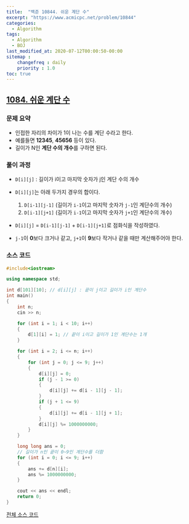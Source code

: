 ```yaml
---
title:  "백준 10844. 쉬운 계단 수"
excerpt: "https://www.acmicpc.net/problem/10844"
categories:
  - Algorithm
tags:
  - Algorithm
  - BOJ
last_modified_at: 2020-07-12T00:00:50-00:00
sitemap :
    changefreq : daily
    priority : 1.0
toc: true
---
```


## [1084. 쉬운 계단 수](https://www.acmicpc.net/problem/10844)
### 문제 요약
- 인접한 자리의 차이가 1이 나는 수를 계단 수라고 한다.
- 예를들면 **12345**, **45656** 등이 있다.
- 길이가 N인 **계단 수의 개수**를 구하면 된다.

### 풀이 과정
- `D[i][j]` : 길이가 i이고 마지막 숫자가 j인 계단 수의 개수

- `D[i][j]`는 아래 두가지 경우의 합이다.
    1. `D[i-1][j-1]` (길이가 `i-1`이고 마지막 숫자가 `j-1`인 계단수의 개수)
    2. `D[i-1][j+1]` (길이가 `i-1`이고 마지막 숫자가 `j+1`인 계단수의 개수)
- `D[i][j]` = `D[i-1][j-1]` + `D[i-1][j+1]`로 점화식을 작성하였다.
- `j-1`이 **0**보다 크거나 같고, `j+1`이 **9**보다 작거나 같을 때만 계산해주어야 한다.
 
### 소스 코드
```cpp
#include<iostream>

using namespace std;

int d[101][10]; // d[i][j] : 끝이 j이고 길이가 i인 계단수
int main()
{
    int n;
    cin >> n;

    for (int i = 1; i < 10; i++)
    {
        d[1][i] = 1; // 끝이 i이고 길이가 1인 계단수는 1개
    }

    for (int i = 2; i <= n; i++)
    {
        for (int j = 0; j <= 9; j++)
        {
            d[i][j] = 0;
            if (j - 1 >= 0)
            {
                d[i][j] += d[i - 1][j - 1];
            }
            if (j + 1 <= 9)
            {
                d[i][j] += d[i - 1][j + 1];
            }
            d[i][j] %= 1000000000;
        }
    }

    long long ans = 0;
    // 길이가 n인 끝이 0~9인 계단수를 더함
    for (int i = 0; i <= 9; i++)
    {
        ans += d[n][i];
        ans %= 1000000000;
    }

    cout << ans << endl;
    return 0;
}
```

[전체 소스 코드](https://github.com/tdm1223/Algorithm/blob/master/acmicpc.net/source/10844.cpp)